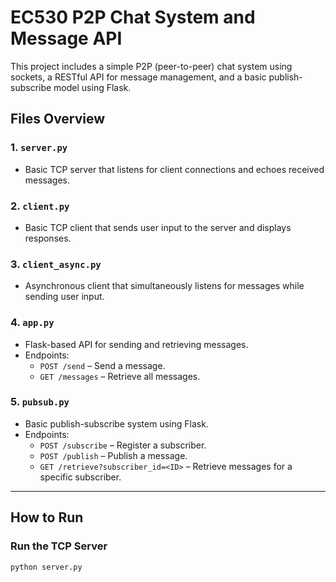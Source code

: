 # EC530 P2P Chat System and Message API

This project includes a simple P2P (peer-to-peer) chat system using sockets, a RESTful API for message management, and a basic publish-subscribe model using Flask.

## Files Overview

### 1. `server.py`
- Basic TCP server that listens for client connections and echoes received messages.

### 2. `client.py`
- Basic TCP client that sends user input to the server and displays responses.

### 3. `client_async.py`
- Asynchronous client that simultaneously listens for messages while sending user input.

### 4. `app.py`
- Flask-based API for sending and retrieving messages.
- Endpoints:
  - `POST /send` – Send a message.
  - `GET /messages` – Retrieve all messages.

### 5. `pubsub.py`
- Basic publish-subscribe system using Flask.
- Endpoints:
  - `POST /subscribe` – Register a subscriber.
  - `POST /publish` – Publish a message.
  - `GET /retrieve?subscriber_id=<ID>` – Retrieve messages for a specific subscriber.

---

## How to Run

### Run the TCP Server
```bash
python server.py
